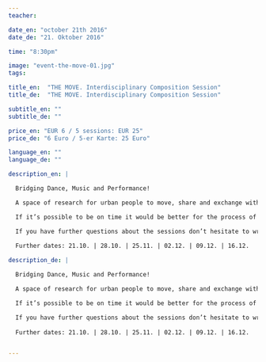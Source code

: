```yaml
---
teacher: 

date_en: "october 21th 2016"
date_de: "21. Oktober 2016"

time: "8:30pm"

image: "event-the-move-01.jpg"
tags: 

title_en:  "THE MOVE. Interdisciplinary Composition Session"
title_de:  "THE MOVE. Interdisciplinary Composition Session"

subtitle_en: ""
subtitle_de: ""

price_en: "EUR 6 / 5 sessions: EUR 25"
price_de: "6 Euro / 5-er Karte: 25 Euro"

language_en: ""
language_de: ""

description_en: |

  Bridging Dance, Music and Performance!

  A space of research for urban people to move, share and exchange with each other. All dancers, movers, performers and musicians are welcome. The sessions are guided by the choreographer Jennifer Ocampo Monsalve who, together with URBANRAUM, is interested to offer a space to enrich our tools for improvisation, creation and composition. All levels are welcome!

  If it’s possible to be on time it would be better for the process of the session but you can jump in as well in case you can’t make it on time. The session will finish at 10pm.

  If you have further questions about the sessions don’t hesitate to write to the choreographer, Jennifer Ocampo Monsalve.
  
  Further dates: 21.10. | 28.10. | 25.11. | 02.12. | 09.12. | 16.12.

description_de: |

  Bridging Dance, Music and Performance!

  A space of research for urban people to move, share and exchange with each other. All dancers, movers, performers and musicians are welcome. The sessions are guided by the choreographer Jennifer Ocampo Monsalve who, together with URBANRAUM, is interested to offer a space to enrich our tools for improvisation, creation and composition. All levels are welcome!

  If it’s possible to be on time it would be better for the process of the session but you can jump in as well in case you can’t make it on time. The session will finish at 10pm.

  If you have further questions about the sessions don’t hesitate to write to the choreographer, Jennifer Ocampo Monsalve.
  
  Further dates: 21.10. | 28.10. | 25.11. | 02.12. | 09.12. | 16.12.


---
```

